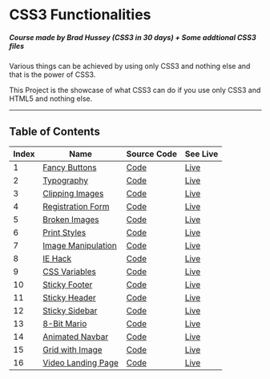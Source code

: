 # CSS3 Functionalities

##### Course made by Brad Hussey (CSS3 in 30 days) + Some addtional CSS3 files

Various things can be achieved by using only CSS3 and nothing else and that is the power of CSS3.

This Project is the showcase of what CSS3 can do if you use only CSS3 and HTML5 and nothing else.

<hr />

## Table of Contents

| Index | Name                                                                                   | Source Code                            | See Live                                                                 |
| ----- | -------------------------------------------------------------------------------------- | -------------------------------------- | --------------------------------------------------------------------------|
| 1     | [Fancy Buttons](https://akshay2996.github.io/CSS3/01%20-%20Fancy%20Buttons)            | [Code](01%20-%20Fancy%20Buttons/)      | [Live](https://akshay2996.github.io/CSS3/01%20-%20Fancy%20Buttons/)      |
| 2     | [Typography](https://akshay2996.github.io/CSS3/02%20-%20Typography)                    | [Code](02%20-%20Typography/)           | [Live](https://akshay2996.github.io/CSS3/02%20-%20Typography/)           |
| 3     | [Clipping Images](https://akshay2996.github.io/CSS3/03%20-%20Clipping%20Images/)       | [Code](03%20-%20Clipping%20Images/)    | [Live](https://akshay2996.github.io/CSS3/03%20-%20Clipping%20Images/)    |
| 4     | [Registration Form](https://akshay2996.github.io/CSS3/04%20-%20Registration%20Form/)   | [Code](04%20-%20Registration%20Form/)  | [Live](https://akshay2996.github.io/CSS3/04%20-%20Registration%20Form/)  |
| 5     | [Broken Images](https://akshay2996.github.io/CSS3/05%20-%20Broken%20Images/)           | [Code](05%20%-20Broken%20Images/)      | [Live](https://akshay2996.github.io/CSS3/05%20-%20Broken%20Images/)      |
| 6     | [Print Styles](https://akshay2996.github.io/CSS3/06%20-%20Print%20Styles/)             | [Code](06%20-%20Print%20Styles/)       | [Live](https://akshay2996.github.io/CSS3/06%20-%20Print%20Styles/)       |
| 7     | [Image Manipulation](https://akshay2996.github.io/CSS3/07%20-%20Image%20Manipulation/) | [Code](07%20-%20Image%20Manipulation/) | [Live](https://akshay2996.github.io/CSS3/07%20-%20Image%20Manipulation/) |
| 8     | [IE Hack](https://akshay2996.github.io/CSS3/11%20-%20IE%20Hack/)                       | [Code](11%20-%20IE%20Hack/)            | [Live](https://akshay2996.github.io/CSS3/11%20-%20IE%20Hack/)            |
| 9     | [CSS Variables](https://akshay2996.github.io/CSS3/12%20-%20CSS%20Variables/)           | [Code](12%20-%20CSS%20Variables/)      | [Live](https://akshay2996.github.io/CSS3/12%20-%20CSS%20Variables/)      |
| 10    | [Sticky Footer](https://akshay2996.github.io/CSS3/13%20-%20Sticky%20Footer/)           | [Code](13%20-%20Sticky%20Footer/)      | [Live](https://akshay2996.github.io/CSS3/13%20-%20Sticky%20Footer/)      |
| 11    | [Sticky Header](https://akshay2996.github.io/CSS3/14%20-%20Sticky%20Header/)           | [Code](14%20-%20Sticky%20Header/)      | [Live](https://akshay2996.github.io/CSS3/14%20-%20Sticky%20Header/)      |
| 12    | [Sticky Sidebar](https://akshay2996.github.io/CSS3/15%20-%20Sticky%20Sidebar/)         | [Code](15%20-%20Sticky%20Sidebar/)     | [Live](https://akshay2996.github.io/CSS3/15%20-%20Sticky%20Sidebar/)     |
| 13    | [8-Bit Mario](https://akshay2996.github.io/CSS3/08%20-%208-Bit%20Mario/)            | [Code](08%20-%208-Bit%20Mario/)            | [Live](https://akshay2996.github.io/CSS3/08%20-%208-Bit%20Mario/)    |
| 14    | [Animated Navbar](https://akshay2996.github.io/CSS3/Animated%20Navbar/)                | [Code](Animated%20Navbar)              | [Live](https://akshay2996.github.io/CSS3/Animated%20Navbar/)             |
| 15    | [Grid with Image](https://akshay2996.github.io/CSS3/Grid%20with%20Image%20span/)       | [Code](Grid%20with%20Image%20span/)    | [Live](https://akshay2996.github.io/CSS3/Grid%20with%20Image%20span/)    |
| 16    | [Video Landing Page](https://akshay2996.github.io/CSS3/Video%20Background/)            | [Code](Video%20Background/)            | [Live](https://akshay2996.github.io/CSS3/Video%20Background/)    |
